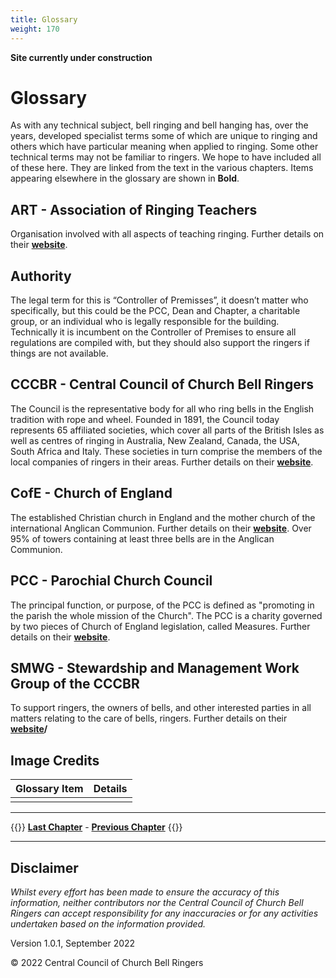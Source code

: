 ```yaml
---
title: Glossary
weight: 170
---
```


**Site currently under construction**

# Glossary

As with any technical subject, bell ringing and bell hanging has, over the years, developed specialist terms some of which are unique to ringing and others which have particular meaning when applied to ringing. Some other technical terms may not be familiar to ringers. We hope to have included all of these here. They are linked from the text in the various chapters. Items appearing elsewhere in the glossary are shown in **Bold**.

## ART - Association of Ringing Teachers

Organisation involved with all aspects of teaching ringing. Further details on their **[website](https://ringingteachers.org/)**.

## Authority 

The legal term for this is “Controller of Premisses”, it doesn’t matter who specifically, but this could be the PCC, Dean and Chapter, a charitable group, or an individual who is legally responsible for the building. Technically it is incumbent on the Controller of Premises to ensure all regulations are compiled with, but they should also support the ringers if things are not available.

## CCCBR - Central Council of Church Bell Ringers

The Council is the representative body for all who ring bells in the English tradition with rope and wheel. Founded in 1891, the Council today represents 65 affiliated societies, which cover all parts of the British Isles as well as centres of ringing in Australia, New Zealand, Canada, the USA, South Africa and Italy. These societies in turn comprise the members of the local companies of ringers in their areas. Further details on their **[website](https://cccbr.org.uk/about/workgroups/stewardship-and-management)**.

## CofE - Church of England

The established Christian church in England and the mother church of the international Anglican Communion. Further details on their **[website](https://churchofengland.org.uk)**. Over 95% of towers containing at least three bells are in the Anglican Communion.

## PCC - Parochial Church Council

The principal function, or purpose, of the PCC is defined as "promoting in the parish the whole mission of the Church". The PCC is a charity governed by two pieces of Church of England legislation, called Measures. Further details on their **[website](https://www.churchofengland.org/resources/clergy-resources/pcc-accountability-guide)**.

## SMWG - Stewardship and Management Work Group of the CCCBR

To support ringers, the owners of bells, and other interested parties in all matters relating to the care of bells, ringers. Further details on their **[website](https://cccbr.org.uk/about)/**

## Image Credits

| Glossary Item | Details | 
| :--- | --- | 
| | |

----

{{<hint info>}}
**[Last Chapter](../180-acks-and-sources/)** - **[Previous Chapter](../160-fault-finding/)**
{{</hint>}}

-----

## Disclaimer
 
*Whilst every effort has been made to ensure the accuracy of this information, neither contributors nor the Central Council of Church Bell Ringers can accept responsibility for any inaccuracies or for any activities undertaken based on the information provided.*

Version 1.0.1, September 2022

© 2022 Central Council of Church Bell Ringers
